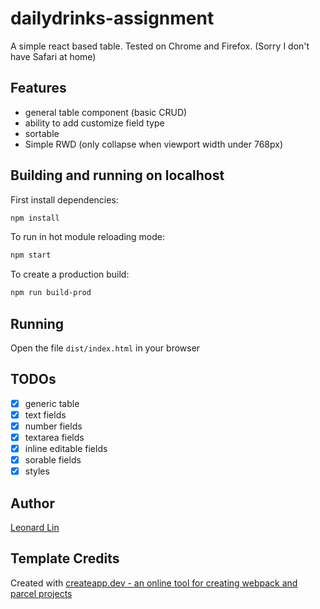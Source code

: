 
# dailydrinks-assignment

A simple react based table. Tested on Chrome and Firefox. (Sorry I don't have Safari at home)

## Features

* general table component (basic CRUD)
* ability to add customize field type
* sortable
* Simple RWD (only collapse when viewport width under 768px)

## Building and running on localhost

First install dependencies:

```sh
npm install
```

To run in hot module reloading mode:

```sh
npm start
```

To create a production build:

```sh
npm run build-prod
```

## Running

Open the file `dist/index.html` in your browser

## TODOs

* [X] generic table
* [X] text fields
* [X] number fields
* [X] textarea fields
* [X] inline editable fields
* [X] sorable fields
* [X] styles

## Author

[Leonard Lin](mailto:gwokae@gmail.com)

## Template Credits

Created with [createapp.dev - an online tool for creating webpack and parcel projects](https://createapp.dev/)

